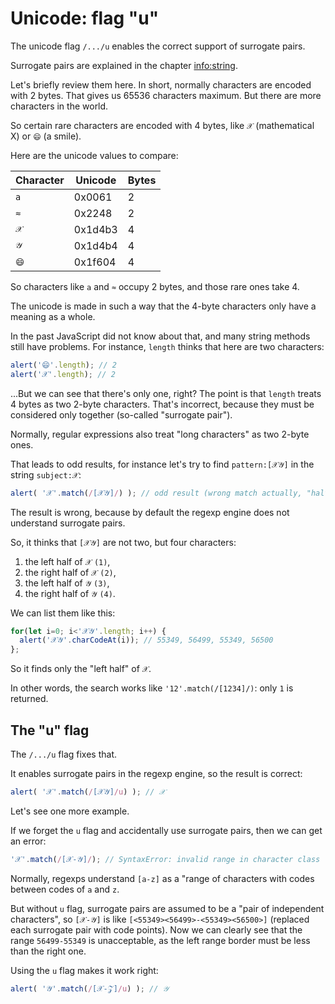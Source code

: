 
# Unicode: flag "u"

The unicode flag `/.../u` enables the correct support of surrogate pairs.

Surrogate pairs are explained in the chapter <info:string>.

Let's briefly review them here. In short, normally characters are encoded with 2 bytes. That gives us 65536 characters maximum. But there are more characters in the world.

So certain rare characters are encoded with 4 bytes, like `𝒳` (mathematical X) or `😄` (a smile).

Here are the unicode values to compare:

| Character  | Unicode | Bytes  |
|------------|---------|--------|
| `a` | 0x0061 |  2 |
| `≈` | 0x2248 |  2 |
|`𝒳`| 0x1d4b3 | 4 |
|`𝒴`| 0x1d4b4 | 4 |
|`😄`| 0x1f604 | 4 |

So characters like `a` and `≈` occupy 2 bytes, and those rare ones take 4.

The unicode is made in such a way that the 4-byte characters only have a meaning as a whole.

In the past JavaScript did not know about that, and many string methods still have problems. For instance, `length` thinks that here are two characters:

```js run
alert('😄'.length); // 2
alert('𝒳'.length); // 2
```

...But we can see that there's only one, right? The point is that `length` treats 4 bytes as two 2-byte characters. That's incorrect, because they must be considered only together (so-called "surrogate pair").

Normally, regular expressions also treat "long characters" as two 2-byte ones.

That leads to odd results, for instance let's try to find `pattern:[𝒳𝒴]` in the string `subject:𝒳`:

```js run
alert( '𝒳'.match(/[𝒳𝒴]/) ); // odd result (wrong match actually, "half-character")
```

The result is wrong, because by default the regexp engine does not understand surrogate pairs.

So, it thinks that `[𝒳𝒴]` are not two, but four characters:
1. the left half of `𝒳` `(1)`,
2. the right half of `𝒳` `(2)`,
3. the left half of `𝒴` `(3)`,
4. the right half of `𝒴` `(4)`.

We can list them like this:

```js run
for(let i=0; i<'𝒳𝒴'.length; i++) {
  alert('𝒳𝒴'.charCodeAt(i)); // 55349, 56499, 55349, 56500
};
```

So it finds only the "left half" of `𝒳`.

In other words, the search works like `'12'.match(/[1234]/)`: only `1` is returned.

## The "u" flag

The `/.../u` flag fixes that.

It enables surrogate pairs in the regexp engine, so the result is correct:

```js run
alert( '𝒳'.match(/[𝒳𝒴]/u) ); // 𝒳
```

Let's see one more example.

If we forget the `u` flag and accidentally use surrogate pairs, then we can get an error:

```js run
'𝒳'.match(/[𝒳-𝒴]/); // SyntaxError: invalid range in character class
```

Normally, regexps understand `[a-z]` as a "range of characters with codes between codes of `a` and `z`.

But without `u` flag, surrogate pairs are assumed to be a "pair of independent characters", so `[𝒳-𝒴]` is like `[<55349><56499>-<55349><56500>]` (replaced each surrogate pair with code points). Now we can clearly see that the range `56499-55349` is unacceptable, as the left range border must be less than the right one.

Using the `u` flag makes it work right:

```js run
alert( '𝒴'.match(/[𝒳-𝒵]/u) ); // 𝒴
```
